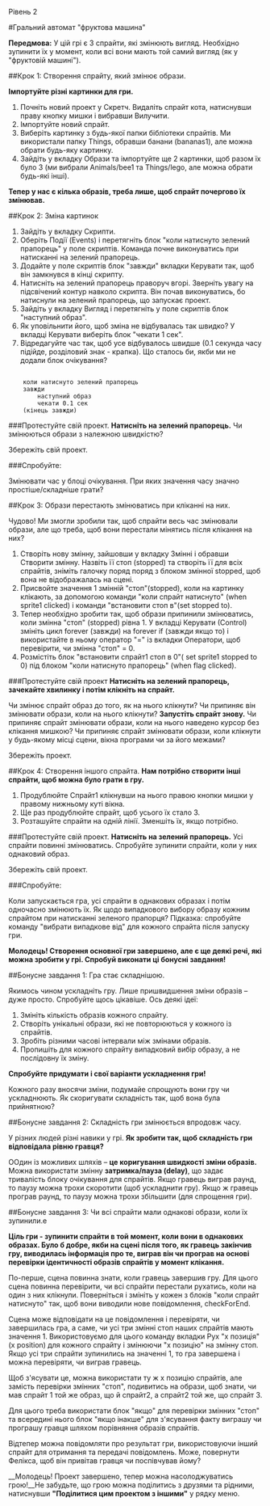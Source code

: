 Рівень 2 

#Гральний автомат "фруктова машина"

__Передмова:__
У цій грі є 3 спрайти, які змінюють вигляд.  Необхідно зупинити їх у момент, коли всі вони мають той самий вигляд (як у "фруктовій машині").

##Крок 1: Створення спрайту, який змінює образи.

__Імпортуйте різні картинки для гри.__

1. Почніть новий проект у Скретч. Видаліть спрайт кота, натиснувши праву кнопку мишки і вибравши Вилучити.
2. Імпортуйте новий спрайт.
3. Виберіть картинку з будь-якої папки бібліотеки спрайтів. Ми використали папку Things, обравши банани (bananas1), але можна обрати будь-яку картинку.
4. Зайдіть у вкладку Образи та імпортуйте ще 2 картинки, щоб разом їх було 3 (ми вибрали Animals/bee1 та Things/lego, але можна обрати будь-які інші).

__Тепер у нас є кілька образів, треба лише, щоб спрайт почергово їх змінював.__

##Крок 2: Зміна картинок

1. Зайдіть у вкладку Скрипти.
2. Оберіть Події (Events) і перетягніть блок "коли натиснуто зелений прапорець" у поле скриптів. Команда почне виконуватись при натисканні на зелений прапорець.
3. Додайте у поле скриптів блок "завжди" вкладки Керувати так, щоб він замкнувся в кінці скрипту.
4. Натисніть на зелений прапорець праворуч вгорі.  Зверніть увагу на підсвічений контур навколо скрипта.  Він почав виконуватись, бо натиснули на зелений прапорець, що запускає проект.
5. Зайдіть у вкладку Вигляд і перетягніть у поле скриптів блок "наступний образ".
6. Як уповільнити його, щоб зміна не відбувалась так швидко? У вкладці Керувати виберіть блок "чекати 1 сек".
7. Відредагуйте час так, щоб усе відбувалось швидше (0.1 секунда часу підійде, розділовий знак - крапка). Що сталось би, якби ми не додали блок очікування?

```scratch

	коли натиснуто зелений прапорець
	завжди		
		наступний образ
		чекати 0.1 сек
	(кінець завжди)
```

###Протестуйте свій проект.
__Натисніть на зелений прапорець.__ 
Чи змінюються образи з належною швидкістю?

Збережіть свій проект.

###Спробуйте:

Змінювати час у блоці очікування. При яких значення часу значно простіше/складніше грати?

##Крок 3: Образи перестають змінюватись при кліканні на них.

Чудово! Ми змогли зробили так, щоб спрайти весь час змінювали образи, але що треба, щоб вони перестали мінятись після клікання на них?

1. Створіть нову змінну, зайшовши у вкладку Змінні і обравши Створити змінну.  Назвіть її стоп (stopped) та створіть її для всіх спрайтів, зніміть галочку поряд поряд з блоком змінної stopped, щоб вона не відображалась на сцені. 
2. Присвойте значення 1 змінній "стоп"(stopped), коли на картинку клікають, за допомогою команди "коли спрайт натиснуто" (when sprite1 clicked) і команди "встановити стоп в"(set stopped to).
3. Тепер необхідно зробити так, щоб образи припинили змінюватись, коли змінна "стоп" (stopped) рівна 1. У вкладці Керувати (Сontrol)  змініть цикл forever (завжди) на forever if (завжди якщо то) і використайте в ньому оператор "=" із вкладки Оператори, щоб перевірити, чи змінна  "стоп" = 0.
4. Розмістіть блок "встановити спрайт1 стоп в 0"( set sprite1 stopped to 0) під блоком "коли натиснуто прапорець" (when flag clicked).

###Протестуйте свій проект
__Натисніть на зелений прапорець, зачекайте хвилинку і потім клікніть на спрайт.__ 

Чи змінює спрайт образ до того, як на нього клікнути? 
Чи припиняє він змінювати образи, коли на нього клікнути? 
__Запустіть спрайт знову.__ Чи припиняє спрайт змінювати образи, коли на нього наведено курсор без клікання мишкою? Чи припиняє спрайт змінювати образи, коли клікнути у будь-якому місці сцени, вікна програми чи за його межами?

Збережіть проект.

##Крок 4: Створення іншого спрайта.
__Нам потрібно створити інші спрайти, щоб можна було грати в гру.__

1. Продублюйте Спрайт1 клікнувши на нього правою кнопки мишки у правому нижньому куті вікна.
2. Ще раз продублюйте спрайт, щоб усього їх стало 3.
3. Розташуйте спрайти на одній лінії.  Зменшіть їх, якщо потрібно.

###Протестуйте свій проект.
__Натисніть на зелений прапорець.__ Усі спрайти повинні змінюватись.  Спробуйте зупинити спрайти, коли у них однаковий образ.

Збережіть свій проект.

###Спробуйте:

Коли запускається гра, усі спрайти в однакових образах і потім одночасно змінюють їх.  Як щодо випадкового вибору образу кожним спрайтом при натисканні зеленого прапорця? 
Підказка: спробуйте команду "вибрати випадкове від" для кожного спрайта після запуску гри.

__Молодець! Створення основної гри завершено, але є ще деякі речі, які можна зробити у грі.  Спробуй виконати ці бонусні завдання!__

##Бонусне завдання 1: Гра стає складнішою.

Якимось чином ускладніть гру.  Лише пришвидшення зміни образів – дуже просто.  Спробуйте щось цікавіше.  Ось деякі ідеї:

1. Змініть кількість образів кожного спрайту.
2. Створіть унікальні образи, які не повторюються у кожного із спрайтів.
3. Зробіть різними часові інтервали між змінами образів.
4. Пропишіть для кожного спрайту випадковий вибір образу, а не послідовну їх зміну.

__Спробуйте придумати і свої варіанти ускладнення гри!__

Кожного разу вносячи зміни, подумайе спрощують вони гру чи ускладнюють. Як скоригувати складність так, щоб вона була прийнятною?


##Бонусне завдання 2: Складність гри змінюється впродовж часу.

У різних людей різні навики у грі. __Як зробити так, щоб складність гри відповідала рівню гравця?__

OОдин із можливих шляхів – __це коригування швидкості зміни образів.__ Можна використати змінну __затримка/пауза (delay)__, що задає тривалість блоку очікування для спрайтів.   Якщо гравець виграв раунд, то паузу можна трохи скоротити (щоб ускладнити гру). Якщо ж гравець програв раунд, то паузу можна трохи збільшити (для спрощення гри).

##Бонусне завдання 3: Чи всі спрайти мали однакові образи, коли їх зупинили.e

__Ціль гри - зупинити спрайти в той момент, коли вони в однакових образах. Було б добре, якби на сцені після того, як гравець закінчив гру, виводилась інформація про те, виграв він чи програв на основі перевірки ідентичності образів спрайтів у момент клікання.__

По-перше, сцена повинна знати, коли гравець завершив гру.  Для цього сцена повинна перевірити, чи всі спрайти перестали рухатись, коли на один з них клікнули.  Поверніться і змініть у кожен з блоків "коли спрайт натиснуто" так, щоб вони виводили нове повідомлення, checkForEnd.

Сцена може відповідати на це повідомлення і перевіряти, чи завершилась гра, а саме, чи усі три змінні стоп наших спрайтів мають значення 1. Використовуємо для цього команду вкладки Рух "х позиція" (x position) для кожного спрайту і змінюючи "х позицію" на змінну стоп.  Якщо усі три спрайти зупинились на значенні 1, то гра завершена і можна перевіряти, чи виграв гравець.

Щоб з'ясувати це, можна використати ту ж х позицію спрайтів, але замість перевірки змінних "стоп", подивитись на образи, щоб знати, чи мав спрайт 1 той же образ, що й спрайт2, а спрайт2 той же, що спрайт 3.

Для цього треба використати блок "якщо" для перевірки змінних "стоп" та всередині нього блок "якщо інакше" для з'ясування факту виграшу чи програшу гравця шляхом порівняння образів спрайтів.

Відтепер можна повідомляти про результат гри, використовуючи інший спрайт для отримання та передачі повідомлень.  Може, повернути Фелікса, щоб він привітав гравця чи поспівчував йому? 


__Молодець! Проект завершено, тепер можна насолоджуватись грою!__Не забудьте, що грою можна поділитись з друзями та рідними, натиснувши __"Поділитися цим проектом з іншими"__  у рядку меню.
